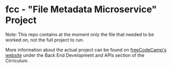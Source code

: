 # fcc - "File Metadata Microservice" Project
Note: This repo contains at the moment only the file that needed to be worked on, not the full project to run.

More information about the actual project can be found on [freeCodeCamp's website](https://www.freecodecamp.org) under the Back End Development and APIs section of the Cirriculum.

